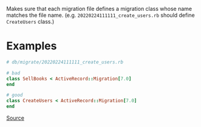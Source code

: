 
Makes sure that each migration file defines a migration class
whose name matches the file name.
(e.g. `20220224111111_create_users.rb` should define `CreateUsers` class.)

# Examples

```ruby
# db/migrate/20220224111111_create_users.rb

# bad
class SellBooks < ActiveRecord::Migration[7.0]
end

# good
class CreateUsers < ActiveRecord::Migration[7.0]
end
```

[Source](http://www.rubydoc.info/gems/rubocop/RuboCop/Cop/Rails/MigrationClassName)